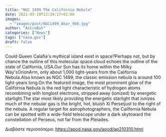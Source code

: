 ```yaml
---
title: "NGC 1499 The California Nebula"
date: 2021-03-10T12:39:17+01:00
images:
  - "images/post/NGC1499_Akar_960.jpg"
author: "AstroBot"
categories: ["News"]
tags: ["nasa.gov"]
draft: false
---
```


Could Queen Calafia's mythical island exist in space?Perhaps not, but by chance the outline of this molecular space cloud echoes the outline of the state of California, USA.Our Sun has its home within the Milky Way'sOrionArm, only about 1,000 light-years from the California Nebula.Also known as NGC 1499, the classic emission nebula is around 100 light-years long.On the featured image, the most prominent glow of the California Nebula is the red light characteristic of hydrogen atoms recombining with longlost electrons, stripped away (ionized) by energetic starlight.The star most likely providing the energetic starlight that ionizes much of the nebular gas is the bright, hot, bluish Xi Perseijust to the right of the nebula. A regular target for astrophotographers, the California Nebula can be spotted with a wide-field telescope under a dark skytoward the constellation of Perseus, not far from the Pleiades.

Διαβάστε περισσότερα: https://apod.nasa.gov/apod/ap210310.html
